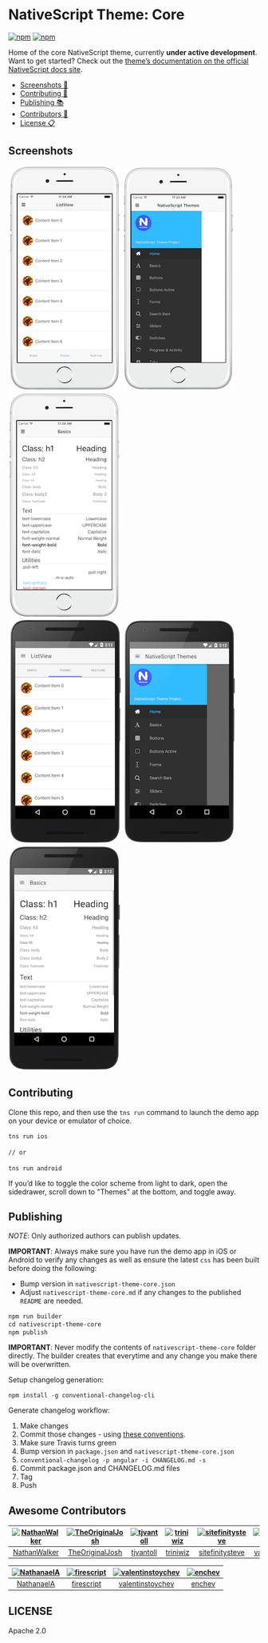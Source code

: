 # NativeScript Theme: Core
[![npm](https://img.shields.io/npm/v/nativescript-theme-core.svg)](https://www.npmjs.com/package/nativescript-theme-core)
[![npm](https://img.shields.io/npm/dt/nativescript-theme-core.svg?label=npm%20downloads)](https://www.npmjs.com/package/nativescript-theme-core)

Home of the core NativeScript theme, currently **under active development**. Want to get started? Check out the [theme’s documentation on the official NativeScript docs site](http://docs.nativescript.org/ui/theme).

- [Screenshots 📸](#screenshots)
- [Contributing 🍺](#contributing)
- [Publishing 📚](#publishing)
- [Contributors 💖](#awesome-contributors)
- [License 📋](#license)

## Screenshots

![](screenshots/ios-1.png)
![](screenshots/ios-2.png)
![](screenshots/ios-3.png)
<br>
![](screenshots/android-1.png)
![](screenshots/android-2.png)
![](screenshots/android-3.png)

## Contributing

Clone this repo, and then use the `tns run` command to launch the demo app on your device or emulator of choice.

```
tns run ios

// or

tns run android
```

If you’d like to toggle the color scheme from light to dark, open the sidedrawer, scroll down to "Themes" at the bottom, and toggle away.

## Publishing

*NOTE*: Only authorized authors can publish updates.

**IMPORTANT**: Always make sure you have run the demo app in iOS or Android to verify any changes as well as ensure the latest `css` has been built before doing the following:

* Bump version in `nativescript-theme-core.json`
* Adjust `nativescript-theme-core.md` if any changes to the published `README` are needed.

```
npm run builder
cd nativescript-theme-core
npm publish
```

**IMPORTANT**: Never modify the contents of `nativescript-theme-core` folder directly. The builder creates that everytime and any change you make there will be overwritten.

Setup changelog generation:

```
npm install -g conventional-changelog-cli
```

Generate changelog workflow:

1. Make changes
2. Commit those changes - using [these conventions](https://gist.github.com/stephenparish/9941e89d80e2bc58a153).
3. Make sure Travis turns green
4. Bump version in `package.json` and `nativescript-theme-core.json`
5. `conventional-changelog -p angular -i CHANGELOG.md -s`
6. Commit package.json and CHANGELOG.md files
7. Tag
8. Push

## Awesome Contributors

[<img alt="NathanWalker" src="https://avatars.githubusercontent.com/u/457187?v=3&s=117" width="117">](https://github.com/NathanWalker) |[<img alt="TheOriginalJosh" src="https://avatars.githubusercontent.com/u/1486275?v=3&s=117" width="117">](https://github.com/TheOriginalJosh) |[<img alt="tjvantoll" src="https://avatars.githubusercontent.com/u/544280?v=3&s=117" width="117">](https://github.com/tjvantoll) |[<img alt="triniwiz" src="https://avatars.githubusercontent.com/u/6695919?v=3&s=117" width="117">](https://github.com/triniwiz) |[<img alt="sitefinitysteve" src="https://avatars.githubusercontent.com/u/1542376?v=3&s=117" width="117">](https://github.com/sitefinitysteve) |[<img alt="vakrilov" src="https://avatars.githubusercontent.com/u/4092076?v=3&s=117" width="117">](https://github.com/vakrilov) |
:---: |:---: |:---: |:---: |:---: |:---: |
[NathanWalker](https://github.com/NathanWalker) |[TheOriginalJosh](https://github.com/TheOriginalJosh) |[tjvantoll](https://github.com/tjvantoll) |[triniwiz](https://github.com/triniwiz) |[sitefinitysteve](https://github.com/sitefinitysteve) |[vakrilov](https://github.com/vakrilov) |

[<img alt="NathanaelA" src="https://avatars.githubusercontent.com/u/850871?v=3&s=117" width="117">](https://github.com/NathanaelA) |[<img alt="firescript" src="https://avatars.githubusercontent.com/u/1789978?v=3&s=117" width="117">](https://github.com/firescript) |[<img alt="valentinstoychev" src="https://avatars.githubusercontent.com/u/4980822?v=3&s=117" width="117">](https://github.com/valentinstoychev) |[<img alt="enchev" src="https://avatars.githubusercontent.com/u/5804953?v=3&s=117" width="117">](https://github.com/enchev) |
:---: |:---: |:---: |:---: |
[NathanaelA](https://github.com/NathanaelA) |[firescript](https://github.com/firescript) |[valentinstoychev](https://github.com/valentinstoychev) |[enchev](https://github.com/enchev) |

## LICENSE

Apache 2.0
